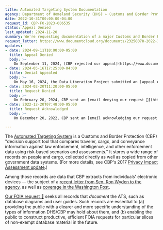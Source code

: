 ```yaml
---
title: Automated Targeting System Documentation
agency: Department of Homeland Security (DHS) ▹ Customs and Border Protection (CBP)
date: 2022-10-31T00:00:00-04:00
request_id: CBP-FO-2023-006535
status: Appeal Denied
last_updated: 2024-11-20
summary: We're requesting documentation of a major Customs and Border Protection database.
request_letter: https://www.documentcloud.org/documents/23258078-2022-10-31-dhscbp-ats-documentation-foia-request
updates:
- date: 2024-09-11T10:00:00-05:00
  title: Appeal Denied
  body: >-
    On September 11, 2024, [CBP rejected our appeal](https://www.documentcloud.org/documents/25352910-cbp-automated-targeting-system-appeal-denial). The FOIA Appeals & Policy Branch affirmed that the FOIA Division properly understood our request and denied it as overburdensome. 
- date: 2024-05-16T17:25:00-04:00
  title: Denial Appealed
  body: >-
    On May 16, 2024, the Data Liberation Project submitted an [appeal of CBP's denial 📄](https://www.documentcloud.org/documents/24664484-2024-05-16-appeal-of-cbp-fo-2023-006535), arguing that CBP misinterpreted the scope of the request and did not give the DLP an opportunity to discuss and/or narrow it.
- date: 2024-02-20T11:20:00-05:00
  title: Request Denied
  body: >-
    On February 20, 2024, CBP sent an [email denying our request 📄](https://www.documentcloud.org/documents/24537879-2024-02-20-cbp-foia-cbp-fo-2023-006535), arguing that "we have determined that your request is too broad in scope and it is being closed as overburdensome on the agency as it is estimated that pulling the data will take one full-time person over four years and will cause interruptions to normal operations."
- date: 2022-12-20T07:48:00-05:00
  title: Request Acknowledged
  body: >-
    On December 20, 2022, CBP sent an [email acknowledging our request 📄](https://www.documentcloud.org/documents/23487660-2022-12-20-cbp-fo-2023-006535-acknowledment).

---
```


The [Automated Targeting System](https://www.dhs.gov/publication/automated-targeting-system-ats-update) is a Customs and Border Protection (CBP) "decision support tool that compares traveler, cargo, and conveyance information against law enforcement, intelligence, and other enforcement data using risk-based scenarios and assessments." It stores a wide range of records on people and cargo, collected directly as well as copied from other government data systems. (For more details, see CBP's 2017 [Privacy Impact Assessment update](https://www.dhs.gov/sites/default/files/2022-07/privacy-pia-cbp006-ats-july2022_0.pdf).)

Among those records are data that CBP extracts from individuals' electronic devices — the subject of a [recent letter from Sen. Ron Wyden to the agency](https://www.wyden.senate.gov/news/press-releases/wyden-reveals-new-details-about-us-customs-and-border-protections-egregious-violations-of-americans-rights-during-warrantless-electronic-device-searches), as well as [coverage in the Washington Post](https://www.washingtonpost.com/technology/2022/09/15/government-surveillance-database-dhs/).

[Our FOIA request 📄](https://www.documentcloud.org/documents/23258078-2022-10-31-dhscbp-ats-documentation-foia-request) seeks all records that *document* the ATS, such as database diagrams and user guides. Such records are essential to (a) providing the public with a clearer and more specific understanding of the types of information DHS/CBP may hold about them, and (b) enabling the public to construct productive, efficient FOIA requests for particular slices of non-exempt database material in the future.
